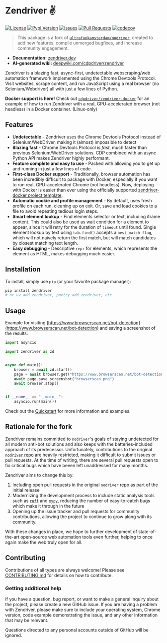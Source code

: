 # Zendriver ✌️

[![License](https://img.shields.io/github/license/cdpdriver/zendriver)](LICENSE)
[![Pypi Version](https://img.shields.io/pypi/v/zendriver)](https://pypi.org/project/zendriver/)
[![Issues](https://img.shields.io/github/issues/cdpdriver/zendriver)]()
[![Pull Requests](https://img.shields.io/github/issues-pr/cdpdriver/zendriver)]()
[![codecov](https://codecov.io/github/cdpdriver/zendriver/branch/main/graph/badge.svg?token=F7K641TYFZ)](https://codecov.io/github/cdpdriver/zendriver)

> This package is a fork of [`ultrafunkamsterdam/nodriver`](https://github.com/ultrafunkamsterdam/nodriver/), created to add new features, compile unmerged bugfixes, and increase community engagement.

* **Documentation:** [zendriver.dev](https://zendriver.dev)
* **AI-generated wiki:** [deepwiki.com/cdpdriver/zendriver](https://deepwiki.com/cdpdriver/zendriver)

Zendriver is a blazing fast, async-first, undetectable webscraping/web automation framework implemented using the Chrome Devtools Protocol. Visit websites, scrape content, and run JavaScript using a real browser (no Selenium/Webdriver) all with just a few lines of Python.

**Docker support is here!** Check out [`cdpdriver/zendriver-docker`](https://github.com/cdpdriver/zendriver-docker) for an example of how to run Zendriver with a real, GPU-accelerated browser (not headless) in a Docker container. (Linux-only)

## Features

- **Undetectable** - Zendriver uses the Chrome Devtools Protocol instead of Selenium/WebDriver, making it (almost) impossible to detect
- **Blazing fast** - Chrome Devtools Protocol is _fast_, much faster than previous Selenium/WebDriver solutions. CDP combined with an async Python API makes Zendriver highly performant.
- **Feature complete and easy to use** - Packed with allowing you to get up and running in just a few lines of code.
- **First-class Docker support** - Traditionally, browser automation has been incredibly difficult to package with Docker, especially if you want to run real, GPU-accelerated Chrome (not headless). Now, deploying with Docker is easier than ever using the officially supported [zendriver-docker project template](https://github.com/cdpdriver/zendriver-docker).
- **Automatic cookie and profile management** - By default, uses fresh profile on each run, cleaning up on exit. Or, save and load cookies to a file to avoid repeating tedious login steps.
- **Smart element lookup** - Find elements selector or text, including iframe content. This could also be used as wait condition for a element to appear, since it will retry for the duration of `timeout` until found. Single element lookup by text using `tab.find()` accepts a `best_match flag`, which will not naively return the first match, but will match candidates by closest matching text length.
- **Easy debugging** - Descriptive `repr` for elements, which represents the element as HTML, makes debugging much easier.

## Installation

To install, simply use `pip` (or your favorite package manager):

```sh
pip install zendriver
# or uv add zendriver, poetry add zendriver, etc.
```

## Usage

Example for visiting [https://www.browserscan.net/bot-detection](https://www.browserscan.net/bot-detection) and saving a screenshot of the results:

```python
import asyncio

import zendriver as zd


async def main():
    browser = await zd.start()
    page = await browser.get("https://www.browserscan.net/bot-detection")
    await page.save_screenshot("browserscan.png")
    await browser.stop()


if __name__ == "__main__":
    asyncio.run(main())
```

Check out the [Quickstart](https://zendriver.dev/quickstart/) for more information and examples.

## Rationale for the fork

Zendriver remains committed to `nodriver`'s goals of staying undetected for all modern anti-bot solutions and also keeps with the batteries-included approach of its predecessor. Unfortunately, contributions to the original [`nodriver` repo](https://github.com/ultrafunkamsterdam/nodriver/) are heavily restricted, making it difficult to submit issues or pull requests. At the time of writing, there are several pull requests open to fix critical bugs which have beeen left unaddressed for many months.

Zendriver aims to change this by:

1. Including open pull requests in the original `nodriver` repo as part of the initial release
2. Modernizing the development process to include static analysis tools such as [`ruff`](https://docs.astral.sh/ruff/) and [`mypy`](https://mypy-lang.org/), reducing the number of easy-to-catch bugs which make it through in the future
3. Opening up the issue tracker and pull requests for community contributions, allowing the project to continue to grow along with its community.

With these changes in place, we hope to further development of state-of-the-art open-source web automation tools even further, helping to once again make the web truly open for all.

## Contributing

Contributions of all types are always welcome! Please see [CONTRIBUTING.md](https://github.com/cdpdriver/zendriver/blob/main/CONTRIBUTING.md) for details on how to contribute.

### Getting additional help

If you have a question, bug report, or want to make a general inquiry about the project, please create a new GitHub issue. If you are having a problem with Zendriver, please make sure to include your operating system, Chrome version, code example demonstrating the issue, and any other information that may be relevant.

Questions directed to any personal accounts outside of GitHub will be ignored.
